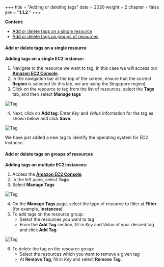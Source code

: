 +++
title = "Adding or deleting tags"
date = 2020
weight = 2
chapter = false
pre = "<b>1.1.2 </b>"
+++


**Content:**
- [Add or delete tags on a single resource](#add-or-delete-tags-on-a-single-resource)
- [Add or delete tags on groups of resources](#add-or-delete-tags-on-groups-of-resources)

#### Add or delete tags on a single resource

**Adding tags on a single EC2 instance:**
1. Navigate to the resource we want to tag, in this case we will access our **[Amazon EC2 Console](https://console.aws.amazon.com/ec2/)**.
2. In the navigation bar at the top of the screen, ensure that the correct **Region** is selected (In this lab, we are using the Singapore region)
3. Click on the resource to tag from the list of resources, select the **Tags** tab, and then select **Manage tags**

![Tag](/images/tag/11ec2.png?width=90pc)

4. Next, click on **Add tag**. Enter *Key* and *Value* information for the tag as shown below and click **Save**.

![Tag](/images/tag/12ec2.png?width=90pc)

We have just added a new tag to identify the operating system for EC2 Instance.
#### Add or delete tags on groups of resources

**Adding tags on multiple EC2 instances:**
1. Access the **[Amazon EC2 Console](https://console.aws.amazon.com/ec2/)**.
2. In the left pane, select **Tags**
3. Select **Manage Tags**

![Tag](/images/tag/13ec2.png?width=90pc)

4. On the **Manage Tags** page, select the type of resource to filter at **Filter** (for example, **Instances**)
5. To add tags on the resource group:
   - Select the resources you want to tag
   - From the **Add Tag** section, fill in *Key* and *Value* of your desired tag and click **Add Tag**

![Tag](/images/tag/14ec2.png?width=90pc)

6. To delete the tag on the resource group:
   - Select the resources which you want to remove a given tag
   - At **Remove Tag**, fill in *Key* and select **Remove Tag**.



